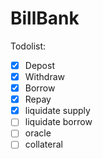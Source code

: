 # BillBank

Todolist:

- [x] Depost
- [x] Withdraw
- [x] Borrow
- [x] Repay
- [x] liquidate supply
- [ ] liquidate borrow
- [ ] oracle
- [ ] collateral